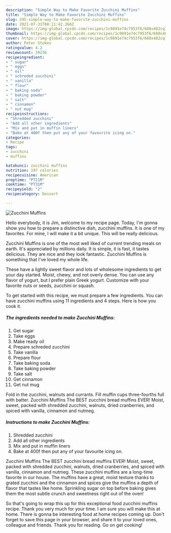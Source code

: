 ```yaml
---
description: "Simple Way to Make Favorite Zucchini Muffins"
title: "Simple Way to Make Favorite Zucchini Muffins"
slug: 295-simple-way-to-make-favorite-zucchini-muffins
date: 2021-07-31T08:11:42.266Z
image: https://img-global.cpcdn.com/recipes/1c9891e74c7953f6/680x482cq70/zucchini-muffins-recipe-main-photo.jpg
thumbnail: https://img-global.cpcdn.com/recipes/1c9891e74c7953f6/680x482cq70/zucchini-muffins-recipe-main-photo.jpg
cover: https://img-global.cpcdn.com/recipes/1c9891e74c7953f6/680x482cq70/zucchini-muffins-recipe-main-photo.jpg
author: Peter Stokes
ratingvalue: 4.2
reviewcount: 39236
recipeingredient:
- " sugar"
- " eggs"
- " oil"
- " schreded zucchini"
- " vanilla"
- " flour"
- " baking soda"
- " baking powder"
- " salt"
- " cinnamon"
- " nut mug"
recipeinstructions:
- "Shredded zucchini"
- "Add all other ingredients"
- "Mix and put in muffin liners"
- "Bake at 400f then put any of your favourite icing on."
categories:
- Recipe
tags:
- zucchini
- muffins

katakunci: zucchini muffins 
nutrition: 197 calories
recipecuisine: American
preptime: "PT21M"
cooktime: "PT31M"
recipeyield: "2"
recipecategory: Dessert

---
```



![Zucchini Muffins](https://img-global.cpcdn.com/recipes/1c9891e74c7953f6/680x482cq70/zucchini-muffins-recipe-main-photo.jpg)

Hello everybody, it is Jim, welcome to my recipe page. Today, I'm gonna show you how to prepare a distinctive dish, zucchini muffins. It is one of my favorites. For mine, I will make it a bit unique. This will be really delicious.

Zucchini Muffins is one of the most well liked of current trending meals on earth. It's appreciated by millions daily. It is simple, it is fast, it tastes delicious. They are nice and they look fantastic. Zucchini Muffins is something that I've loved my whole life.

These have a lightly sweet flavor and lots of wholesome ingredients to get your day started. Moist, chewy, and not overly dense. You can use any flavor of yogurt, but I prefer plain Greek yogurt. Customize with your favorite nuts or seeds, zucchini or squash.


To get started with this recipe, we must prepare a few ingredients. You can have zucchini muffins using 11 ingredients and 4 steps. Here is how you cook it.

<!--inarticleads1-->

##### The ingredients needed to make Zucchini Muffins:

1. Get  sugar
1. Take  eggs
1. Make ready  oil
1. Prepare  schreded zucchini
1. Take  vanilla
1. Prepare  flour
1. Take  baking soda
1. Take  baking powder
1. Take  salt
1. Get  cinnamon
1. Get  nut mug


Fold in the zucchini, walnuts and currants. Fill muffin cups three-fourths full with batter. Zucchini Muffins The BEST zucchini bread muffins EVER! Moist, sweet, packed with shredded zucchini, walnuts, dried cranberries, and spiced with vanilla, cinnamon and nutmeg. 

<!--inarticleads2-->

##### Instructions to make Zucchini Muffins:

1. Shredded zucchini
1. Add all other ingredients
1. Mix and put in muffin liners
1. Bake at 400f then put any of your favourite icing on.


Zucchini Muffins The BEST zucchini bread muffins EVER! Moist, sweet, packed with shredded zucchini, walnuts, dried cranberries, and spiced with vanilla, cinnamon and nutmeg. These zucchini muffins are a long-time favorite in our house. The muffins have a great, moist texture thanks to grated zucchini and the cinnamon and spices give the muffins a depth of flavor that tastes like home. Sprinkling sugar on top before baking gives them the most subtle crunch and sweetness right out of the oven! 

So that's going to wrap this up for this exceptional food zucchini muffins recipe. Thank you very much for your time. I am sure you will make this at home. There is gonna be interesting food at home recipes coming up. Don't forget to save this page in your browser, and share it to your loved ones, colleague and friends. Thank you for reading. Go on get cooking!
